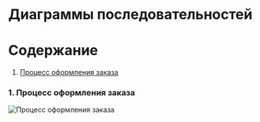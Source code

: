 # Диаграммы последовательностей

# Содержание
1. [Процесс оформления заказа](#1)


### 1. Процесс оформления заказа<a name="1"></a>

![Процесс оформления заказа]()
